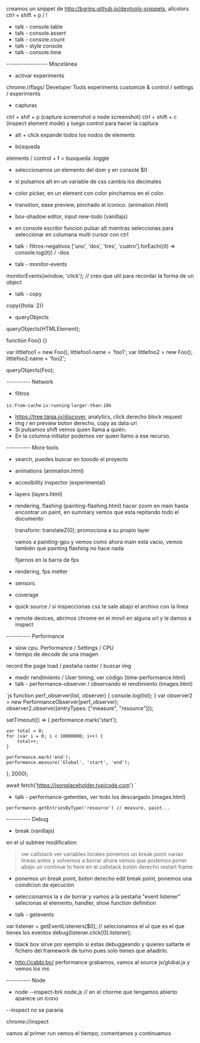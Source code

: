 creamos un snippet de http://bgrins.github.io/devtools-snippets, allcolors
ctrl + shift + p / !

- talk - console.table
- talk - console.assert
- talk - console.count
- talk - style console
- talk - console.time

----------------- Miscelánea

- activar experiments

chrome://flags/
Developer Tools experiments 
customize & control / settings / experiments

- capturas

ctrl + shif + p (capture screenshot o node screenshot)
ctrl + shift + c (inspect element mode) y luego control para hacer la captura

- alt + click expande todos los nodos de elements

- búsqueda

elements / control + f = busqueda .toggle

- seleccionamos un elemento del dom y en console $0

- si pulsamos alt en un variable de css cambia los decimales

- color picker, en un element con color pinchamos en el color.

- transition, ease preview, pinchado el iconico. (animation.html)

- box-shadow editor, input new-todo (vanillajs)

- en console escribir funcion
    pulsar alt mientras seleccionas para seleccionar en columana
    multi cursor con ctrl

- talk - filtros-negativos ['uno', 'dos', 'tres', 'cuatro'].forEach((it) => console.log(it)) / -dos

- talk - monitor-events

monitorEvents(window, 'click'); // creo que util para recordar la forma de un object

-  talk - copy

copy({hola: 2})

- queryObjects

queryObjects(HTMLElement);

function Foo() {}

var littlefoo1 = new Foo();
littlefoo1.name = 'foo1';
var littlefoo2 = new Foo();
littlefoo2.name = 'foo2';

queryObjects(Foo);


---------- Network
- filtros

`is:from-cache`
`is:running`
`larger-than:10k`

- https://tree.taiga.io/discover, analytics, click derecho block request
- img / en preview boton derecho, copy as data uri
- Si pulsamos shift vemos quien llama a quién.
- En la columna initiator podemos ver quien llamo a ese recurso.

---------- More tools

- search, puedes buscar en tooodo el proyecto
- animations (animation.html)
- accesibility inspector (experimental)
- layers (layers.html)
- rendering, flashing (painting-flashing.html)
  hacer zoom en main hasta encontrar un paint, en summary vemos que esta repitando todo el documento

   transform: translateZ(0); promociona a su propio layer

  vamos a painting-gpu y vemos como ahora main está vacio, 
  vemos también que painting flashing no hace nada

  fijarnos en la barra de fps 

- rendering, fps metter
- sensors
- coverage 
- quick source / si inspeccionas css te sale abajo el archivo con la linea
- remote devices, abrimos chrome en el movil en alguna url y le damos a inspect

---------- Performance

- slow cpu. Performance / Settings / CPU
- tiempo de decode de una imagen

record the page load / pestaña raster / buscar img

- medir rendimiento / User timing, ver código (time-performance.html)
- talk - performance-observer / observando el rendimiento (images.html)

`js
function perf_observer(list, observer) { 
   console.log(list);
} 
var observer2 = new PerformanceObserver(perf_observer); 
observer2.observe({entryTypes: ["measure", "resource"]});

setTimeout(() => {
    performance.mark('start');

    var total = 0;
    for (var i = 0; i < 10000000; i++) {
        total++;
    }

    performance.mark('end');
    performance.measure('Global', 'start', 'end');
}, 2000);

await fetch('https://jsonplaceholder.typicode.com')
`

- talk - performance-getenties, ver todo los descargado (images.html)

`performance.getEntriesByType('resource') // measure, paint...` 

---------- Debug

- break (vanillajs) 

en el ul subtree modification

> ver callstack
> ver variables locales
> ponemos un break point varias lineas antes y volvemos a borrar
  ahora vemos que podemos poner abajo un continue to here
> en el callstack botón derecho restart frame

- ponemos un break point, boton derecho edit break point, ponemos una coindicion de ejecución

- seleccionamos la x de borrar y vamos a la pestaña "event listener"
  selecionas el elemento, handler, show function definition

- talk - getevents

var listener = getEventListeners($0); // selecionamos el ul que es el que tienes los eventos
    debug(listener.click[0].listener);

- black box sirve por ejemplo si estas debuggeando y quieres saltarte el fichero del framework de turno pues solo tienes que añadirlo.

- http://cabbi.bo/ performance grabamos, vamos al source js/global.js y vemos los ms

---------- Node

- node --inspect-brk node.js // en el chorme que tengamos abierto aparece un icono

--inspect no se pararia

chrome://inspect

vamos al primer run vemos el tiempo, comentamos y continuamos